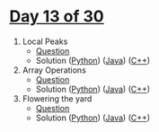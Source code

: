 # [Day 13 of 30](https://www.hackerrank.com/contests/day-13-of-30/challenges "Day 13 of 30 contest link")

1. Local Peaks
   - [Question](https://www.hackerrank.com/contests/day-13-of-30/challenges/local-peaks "Local Peaks")
   - Solution ([Python](Local%20peaks/Python/ "Solution in Python")) ([Java](Local%20peaks/Java/ "Solution in Java")) ([C++](Local%20peaks/C++/ "Solution in C++"))
2. Array Operations
   - [Question](https://www.hackerrank.com/contests/day-13-of-30/challenges/array-operations-6 "Array Operations")
   - Solution ([Python](Array%20operations/Python/ "Solution in Python")) ([Java](Array%20operations/Java/ "Solution in Java")) ([C++](Array%20operations/C++/ "Solution in C++"))
3. Flowering the yard
   - [Question](https://www.hackerrank.com/contests/day-13-of-30/challenges/flowering-the-yard "Flowering the yard")
   - Solution ([Python](Flowering%20the%20yard/Python/ "Solution in Python")) ([Java](Flowering%20the%20yard/Java/ "Solution in Java")) ([C++](Flowering%20the%20yard/C++/ "Solution in C++"))
